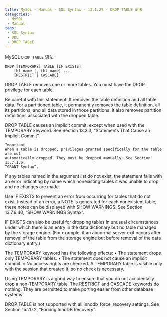 ```yaml
---
title: MySQL - Manual - SQL Syntax - 13.1.29 - DROP TABLE 语法
categories: 
 - MySQL
 - Manual
tags: 
 - SQL Syntax
 - DDL
 - DROP TABLE
---
```


MySQL `DROP TABLE` 语法

<!--more-->

```
DROP [TEMPORARY] TABLE [IF EXISTS]
    tbl_name [, tbl_name] ...
    [RESTRICT | CASCADE]
```

DROP TABLE removes one or more tables. You must have the DROP privilege for each table.

Be careful with this statement! It removes the table definition and all table data. For a partitioned table, it
permanently removes the table definition, all its partitions, and all data stored in those partitions. It also
removes partition definitions associated with the dropped table.

DROP TABLE causes an implicit commit, except when used with the TEMPORARY keyword. See
Section 13.3.3, “Statements That Cause an Implicit Commit”.

    Important
    When a table is dropped, privileges granted specifically for the table are not
    automatically dropped. They must be dropped manually. See Section 13.7.1.6,
    “GRANT Syntax”.

If any tables named in the argument list do not exist, the statement fails with an error indicating by name
which nonexisting tables it was unable to drop, and no changes are made.

Use IF EXISTS to prevent an error from occurring for tables that do not exist. Instead of an error, a
NOTE is generated for each nonexistent table; these notes can be displayed with SHOW WARNINGS. See
Section 13.7.6.40, “SHOW WARNINGS Syntax”.

IF EXISTS can also be useful for dropping tables in unusual circumstances under which there is an entry
in the data dictionary but no table managed by the storage engine. (For example, if an abnormal server exit
occurs after removal of the table from the storage engine but before removal of the data dictionary entry.)

The TEMPORARY keyword has the following effects:
• The statement drops only TEMPORARY tables.
• The statement does not cause an implicit commit.
• No access rights are checked. A TEMPORARY table is visible only with the session that created it, so no
check is necessary.

Using TEMPORARY is a good way to ensure that you do not accidentally drop a non-TEMPORARY table.
The RESTRICT and CASCADE keywords do nothing. They are permitted to make porting easier from other
database systems.

DROP TABLE is not supported with all innodb_force_recovery settings. See Section 15.20.2, “Forcing
InnoDB Recovery”.

